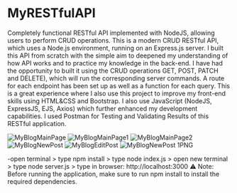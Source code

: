 # MyRESTfulAPI
Completely functional RESTful API implemented with NodeJS, allowing users to perform CRUD operations.
This is a modern CRUD RESTful API, which uses a Node.js environment, running on an Express.js server.
I built this API from scratch with the simple aim to deepened my understanding of how API works and to practice my knowledge in the back-end. I have had the opportunity to built it using the CRUD operations GET, POST, PATCH and DELETE), which will run the corresponding server commands. A route for each endpoint has been set up as well as a function for each query.
This is a great experience where I also use this project to improve my front-end skills using HTML&CSS and Bootstrap.
I also use JavaScript (NodeJS, ExpressJS, EJS, Axios) which further enhanced my development capabilities.
I used Postman for Testing and Validating Results of this RESTful application.

![MyBlogMainPage](https://github.com/user-attachments/assets/f54e2851-ebd1-4b8c-9cdd-808b501d37b8)
![MyBlogMainPage1](https://github.com/user-attachments/assets/db82d625-b449-496d-ac9f-2127b636cd2b)
![MyBlogMainPage2](https://github.com/user-attachments/assets/36788290-361d-49fa-9625-71c356935b9a)
![MyBlogNewPost](https://github.com/user-attachments/assets/e1a1312a-ee6e-48ac-982d-d9e6ee8b1b8a)
![MyBlogEditPost](https://github.com/user-attachments/assets/5c880a70-e2e2-4add-87a2-5aa3d5725e54)
![MyBlogNewPost 1PNG](https://github.com/user-attachments/assets/4dfaa839-7dc5-4bf1-9098-315cd617668e)

-open terminal > type npm install > type node index.js > open new terminal > type node server.js > type in browser: http://localhost:3000
⚠️ Note: Before running the application, make sure to run npm install to install the required dependencies.
